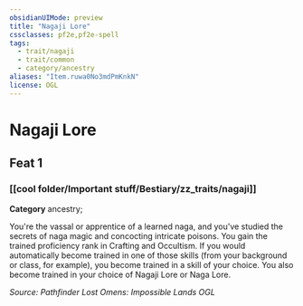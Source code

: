 ```yaml
---
obsidianUIMode: preview
title: "Nagaji Lore"
cssclasses: pf2e,pf2e-spell
tags:
  - trait/nagaji
  - trait/common
  - category/ancestry
aliases: "Item.ruwa0No3mdPmKnkN"
license: OGL
---
```

# Nagaji Lore
## Feat 1
### [[cool folder/Important stuff/Bestiary/zz_traits/nagaji]]

**Category** ancestry; 




You're the vassal or apprentice of a learned naga, and you've studied the secrets of naga magic and concocting intricate poisons. You gain the trained proficiency rank in Crafting and Occultism. If you would automatically become trained in one of those skills (from your background or class, for example), you become trained in a skill of your choice. You also become trained in your choice of Nagaji Lore or Naga Lore.

*Source: Pathfinder Lost Omens: Impossible Lands*
*OGL*